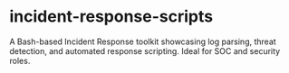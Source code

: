 # incident-response-scripts
A Bash-based Incident Response toolkit showcasing log parsing, threat detection, and automated response scripting. Ideal for SOC and security roles.
